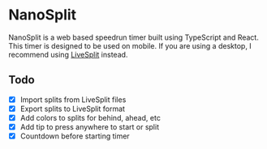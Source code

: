 # NanoSplit

NanoSplit is a web based speedrun timer built using TypeScript and React. This timer is designed to be used on mobile. If you are using a desktop, I recommend using [LiveSplit](http://livesplit.org/) instead.

## Todo

- [x] Import splits from LiveSplit files
- [x] Export splits to LiveSplit format
- [x] Add colors to splits for behind, ahead, etc
- [x] Add tip to press anywhere to start or split
- [x] Countdown before starting timer
